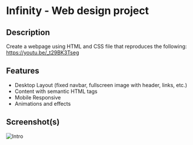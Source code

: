 # Infinity - Web design project

## Description
Create a webpage using HTML and CSS file that reproduces the following: https://youtu.be/_t29BK3Tseg

## Features
* Desktop Layout (fixed navbar, fullscreen image with header, links, etc.)
* Content with semantic HTML tags
* Mobile Responsive
* Animations and effects

## Screenshot(s)

![Intro](imgs/intro.gif')
